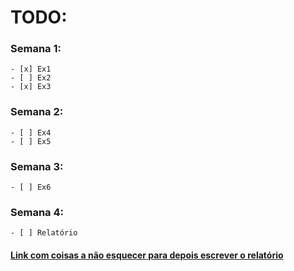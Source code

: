 # TODO:
### Semana 1:
    - [x] Ex1
    - [ ] Ex2
    - [x] Ex3
  
### Semana 2:
    - [ ] Ex4
    - [ ] Ex5
  
### Semana 3:
    - [ ] Ex6

### Semana 4:
    - [ ] Relatório

#### [Link com coisas a não esquecer para depois escrever o relatório](https://docs.google.com/document/d/1TE921RKEYVuo8Tfi-YzmVClo5SRFeOnai4lNezf_-II/edit?usp=sharing)
 
